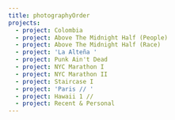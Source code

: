 ```yaml
---
title: photographyOrder
projects:
  - project: Colombia
  - project: Above The Midnight Half (People)
  - project: Above The Midnight Half (Race)
  - project: 'La Alteña '
  - project: Punk Ain't Dead
  - project: NYC Marathon I
  - project: NYC Marathon II
  - project: Staircase I
  - project: 'Paris // '
  - project: Hawaii 1 //
  - project: Recent & Personal
---
```


